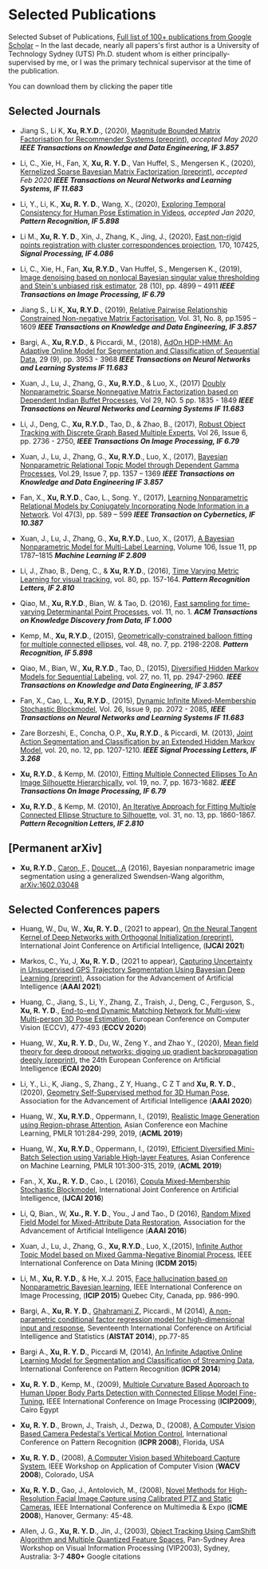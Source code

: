 # Selected Publications

Selected Subset of Publications, [Full list of 100+ publications from Google Scholar](https://scholar.google.com.au/citations?user=ykOUWa4AAAAJ&hl=en) – In the last decade, nearly all papers's first author is a University of Technology Sydney (UTS) Ph.D. student whom is either principally-supervised by me, or I was the primary technical supervisor at the time of the publication.

You can download them by clicking the paper title


## Selected Journals ##

*	Jiang S., Li K, **Xu, R.Y.D**., (2020), [Magnitude Bounded Matrix Factorisation for Recommender Systems (preprint)](https://github.com/roboticcam/publications/blob/master/papers/bound_matrix.pdf), *accepted May 2020* ***IEEE Transactions on Knowledge and Data Engineering, IF 3.857***

*	Li, C., Xie, H., Fan, X, **Xu, R. Y. D**., Van Huffel, S., Mengersen K., (2020), [Kernelized Sparse Bayesian Matrix Factorization (preprint)](https://github.com/roboticcam/publications/blob/master/papers/kernel_bayesian.pdf), *accepted Feb 2020* ***IEEE Transactions on Neural Networks and Learning Systems, IF 11.683***

*	Li, Y., Li, K., **Xu, R. Y. D**., Wang, X., (2020), [Exploring Temporal Consistency for Human Pose Estimation in Videos](https://github.com/roboticcam/publications/blob/master/papers/temporal_consistency.pdf), *accepted Jan 2020*, 
***Pattern Recognition, IF 5.898***

*	Li M., **Xu, R. Y. D**., Xin, J., Zhang, K., Jing, J., (2020), [Fast non-rigid points registration with cluster correspondences projection](https://github.com/roboticcam/publications/blob/master/papers/correspondences_projection.pdf), 170, 107425, ***Signal Processing, IF 4.086***

*	Li, C., Xie, H., Fan, **Xu, R.Y.D**., Van Huffel, S., Mengersen K., (2019), [Image denoising based on nonlocal Bayesian singular value thresholding and Stein's unbiased risk estimator](https://github.com/roboticcam/publications/blob/master/papers/bayesian_svd.pdf), 28 (10), pp. 4899 – 4911 ***IEEE Transactions on Image Processing, IF 6.79***

*	Jiang S., Li K, **Xu, R.Y.D**., (2019), [Relative Pairwise Relationship Constrained Non-negative Matrix Factorisation](https://github.com/roboticcam/publications/blob/master/papers/relative_pairwise.pdf), Vol. 31, No. 8, pp.1595 – 1609 ***IEEE Transactions on Knowledge and Data Engineering, IF 3.857***

*	Bargi, A., **Xu, R.Y.D**., & Piccardi, M., (2018), [AdOn HDP-HMM: An Adaptive Online Model for Segmentation and Classification of Sequential Data](https://github.com/roboticcam/publications/blob/master/papers/adon.pdf), 29 (9), pp. 3953 - 3968  ***IEEE Transactions on Neural Networks and Learning Systems IF 11.683***

*	Xuan, J., Lu, J., Zhang, G., **Xu, R.Y.D**., & Luo, X., (2017) [Doubly Nonparametric Sparse Nonnegative Matrix Factorization based on Dependent Indian Buffet Processes](https://github.com/roboticcam/publications/blob/master/papers/doubly.pdf), Vol 29, NO. 5 pp. 1835 - 1849	***IEEE Transactions on Neural Networks and Learning Systems IF 11.683***

*	Li, J., Deng, C., **Xu, R.Y.D**., Tao, D., & Zhao, B., (2017), [Robust Object Tracking with Discrete Graph Based Multiple Experts](https://github.com/roboticcam/publications/blob/master/papers/tracking_multi_experts.pdf), 	Vol 26, Issue 6, pp. 2736 - 2750, ***IEEE Transactions On Image Processing, IF 6.79***

*	Xuan, J., Lu, J., Zhang, G., **Xu, R.Y.D**., Luo, X., (2017), [Bayesian Nonparametric Relational Topic Model through Dependent Gamma Processes](https://github.com/roboticcam/publications/blob/master/papers/dependent_gamma.pdf), Vol.29, Issue 7, pp. 1357 – 1369 ***IEEE Transactions on Knowledge and Data Engineering IF 3.857***

*	Fan, X., **Xu, R.Y.D**., Cao, L., Song. Y., (2017), [Learning Nonparametric Relational Models by Conjugately Incorporating Node Information in a Network](https://github.com/roboticcam/publications/blob/master/papers/conjugately_incorporating.pdf). Vol 47(3), pp. 589 – 599 ***IEEE Transaction on Cybernetics, IF 10.387***

*	Xuan, J., Lu, J., Zhang, G., **Xu, R.Y.D**., Luo, X., (2017), [A Bayesian Nonparametric Model for Multi-Label Learning](https://github.com/roboticcam/publications/blob/master/papers/multi_label_learning.pdf),  Volume 106, Issue 11, pp 1787–1815 ***Machine Learning IF 2.809***

*	Li, J., Zhao, B., Deng, C., & **Xu, R.Y.D**., (2016), [Time Varying Metric Learning for visual tracking](https://github.com/roboticcam/publications/blob/master/papers/time_varying_metric_learning.pdf), vol. 80, pp. 157-164.	***Pattern Recognition Letters, IF 2.810***

*	Qiao, M., **Xu, R.Y.D**., Bian, W. & Tao, D. (2016), [Fast sampling for time-varying Determinantal Point Processes](https://github.com/roboticcam/publications/blob/master/papers/fast_sampling_dpp.pdf), vol. 11, no. 1. ***ACM Transactions on Knowledge Discovery from Data, IF 1.000***

*	Kemp, M., **Xu, R.Y.D**., (2015), [Geometrically-constrained balloon fitting for multiple connected ellipses](https://github.com/roboticcam/publications/blob/master/papers/balloon_fitting.pdf), vol. 48, no. 7, pp. 2198-2208.	***Pattern Recognition, IF 5.898***

*	Qiao, M., Bian, W., **Xu, R.Y.D**., Tao, D., (2015), [Diversified Hidden Markov Models for Sequential Labeling](https://github.com/roboticcam/publications/blob/master/papers/diversified_hmm.pdf), vol. 27, no. 11, pp. 2947-2960. ***IEEE Transactions on Knowledge and Data Engineering,  IF 3.857***

*	Fan, X., Cao, L., **Xu, R.Y.D**., (2015), [Dynamic Infinite Mixed-Membership Stochastic Blockmodel](https://github.com/roboticcam/publications/blob/master/papers/infinite_mmsb.pdf), Vol. 26, Issue 9, pp. 2072 - 2085, ***IEEE Transactions on Neural Networks and Learning Systems IF 11.683***

*	Zare Borzeshi, E., Concha, O.P., **Xu, R.Y.D**., & Piccardi, M. (2013), [Joint Action Segmentation and Classification by an Extended Hidden Markov Model](https://github.com/roboticcam/publications/blob/master/papers/joint_action_segmentation.pdf), vol. 20, no. 12, pp. 1207-1210. ***IEEE Signal Processing Letters, IF 3.268***

* **Xu, R.Y.D**., & Kemp, M. (2010), [Fitting Multiple Connected Ellipses To An Image Silhouette Hierarchically](https://github.com/roboticcam/publications/blob/master/papers/fitting_ellipses_hierarchically.pdf), vol. 19, no. 7, pp. 1673-1682. ***IEEE Transactions On Image Processing, IF 6.79***

*	**Xu, R.Y.D**., & Kemp, M. (2010), [An Iterative Approach for Fitting Multiple Connected Ellipse Structure to Silhouette](https://github.com/roboticcam/publications/blob/master/papers/iterative_ellipse.pdf), vol. 31, no. 13, pp. 1860-1867. ***Pattern Recognition Letters, IF 2.810***

## [Permanent arXiv]

*	**Xu, R.Y.D**., [Caron, F](http://www.stats.ox.ac.uk/~caron/)., [Doucet., A](http://www.stats.ox.ac.uk/~doucet/) (2016), Bayesian nonparametric image segmentation using a generalized Swendsen-Wang algorithm, [arXiv:1602.03048](https://arxiv.org/abs/1602.03048)

## Selected Conferences papers

*	Huang, W., Du, W., **Xu, R. Y. D**., (2021 to appear), [On the Neural Tangent Kernel of Deep Networks with Orthogonal Initialization (preprint)](https://arxiv.org/pdf/2004.05867.pdf), International Joint Conference on Artificial Intelligence, (**IJCAI 2021**) 

* Markos, C., Yu, J, **Xu, R. Y. D**., (2021 to appear), [Capturing Uncertainty in Unsupervised GPS Trajectory Segmentation Using Bayesian Deep Learning (preprint)](https://github.com/roboticcam/publications/blob/master/papers/gps.pdf), Association for the Advancement of Artificial Intelligence (**AAAI 2021**)

* Huang, C., Jiang, S., Li, Y., Zhang, Z., Traish, J., Deng, C., Ferguson, S., **Xu, R. Y. D**., [End-to-end Dynamic Matching Network for Multi-view Multi-person 3D Pose Estimation](https://www.ecva.net/papers/eccv_2020/papers_ECCV/papers/123730477.pdf), European Conference on Computer Vision (ECCV), 477-493 (**ECCV 2020**)

*	Huang, W., **Xu, R. Y. D**., Du, W., Zeng Y., and Zhao Y., (2020), [Mean field theory for deep dropout networks: digging up gradient backpropagation deeply (preprint)](https://github.com/roboticcam/publications/blob/master/papers/mean_field_dropout.pdf), the 24th European Conference on Artificial Intelligence (**ECAI 2020**)

*	Li, Y., Li., K, Jiang., S, Zhang., Z Y, Huang., C Z T and **Xu, R. Y. D**., (2020), [Geometry Self-Supervised method for 3D Human Pose](https://github.com/roboticcam/publications/blob/master/papers/aaai_3d_pose.pdf), Association for the Advancement of Artificial Intelligence (**AAAI 2020**)

*	Huang, W., **Xu, R.Y.D**., Oppermann, I., (2019), [Realistic Image Generation using Region-phrase Attention](http://proceedings.mlr.press/v101/huang19a/huang19a.pdf), Asian Conference eon Machine Learning, PMLR 101:284-299, 2019, (**ACML 2019**)

*	Huang, W.,  **Xu, R.Y.D**., Oppermann, I., (2019), [Efficient Diversified Mini-Batch Selection using Variable High-layer Features](http://proceedings.mlr.press/v101/huang19b/huang19b.pdf), Asian Conference on Machine Learning, PMLR 101:300-315, 2019, (**ACML 2019**)

*	Fan., X, **Xu., R. Y. D**., Cao., L (2016), [Copula Mixed-Membership Stochastic Blockmodel](https://www.ijcai.org/Proceedings/16/Papers/210.pdf), International Joint Conference on Artificial Intelligence, (**IJCAI 2016**) 

*	Li, Q, Bian., W, **Xu., R. Y. D**., You., J and Tao., D (2016), [Random Mixed Field Model for Mixed-Attribute Data Restoration](https://github.com/roboticcam/publications/blob/master/papers/random_mixed_field.pdf), Association for the Advancement of Artificial Intelligence (**AAAI 2016**) 

*	Xuan, J., Lu, J., Zhang, G., **Xu, R.Y.D**., Luo, X.,(2015), [Infinite Author Topic Model based on Mixed Gamma-Negative Binomial Process](https://github.com/roboticcam/publications/blob/master/papers/infinite_authors.pdf), IEEE International Conference on Data Mining (**ICDM 2015**) 

*	Li, M., **Xu, R. Y.D**., & He, X.J. 2015, [Face hallucination based on Nonparametric Bayesian learning](https://github.com/roboticcam/publications/blob/master/papers/face_hallucination.pdf), IEEE International Conference on Image Processing, (**ICIP 2015**) Quebec City, Canada, pp. 986-990.

*	Bargi, A., **Xu, R. Y. D**., [Ghahramani Z](http://mlg.eng.cam.ac.uk/zoubin/), Piccardi., M (2014), [A non-parametric conditional factor regression model for high-dimensional input and response](http://proceedings.mlr.press/v33/bargi14.pdf), Seventeenth International Conference on Artificial Intelligence and Statistics (**AISTAT 2014**), pp.77-85 

*	Bargi A., **Xu, R. Y. D**., Piccardi M, (2014), [An Infinite Adaptive Online Learning Model for Segmentation and Classification of Streaming Data](https://github.com/roboticcam/publications/blob/master/papers/infinite_stream_data.pdf), International Conference on Pattern Recognition (**ICPR 2014**)

*	**Xu, R. Y. D**., Kemp, M., (2009), [Multiple Curvature Based Approach to Human Upper Body Parts Detection with Connected Ellipse Model Fine-Tuning](https://github.com/roboticcam/publications/blob/master/papers/multiple_curvature_ellipse.pdf), IEEE International Conference on Image Processing (**ICIP2009**), Cairo Egypt

*	**Xu, R. Y. D**., Brown, J., Traish, J., Dezwa, D., (2008), [A Computer Vision Based Camera Pedestal's Vertical Motion Control](https://github.com/roboticcam/publications/blob/master/papers/pedestal_motion.pdf), International Conference on Pattern Recognition (**ICPR 2008**), Florida, USA

*	**Xu, R. Y. D**., (2008), [A Computer Vision based Whiteboard Capture System](https://github.com/roboticcam/publications/blob/master/papers/whiteboard.pdf), IEEE Workshop on Application of Computer Vision (**WACV 2008**), Colorado, USA

*	**Xu, R. Y. D**., Gao, J., Antolovich, M., (2008), [Novel Methods for High-Resolution Facial Image Capture using Calibrated PTZ and Static Cameras](https://github.com/roboticcam/publications/blob/master/papers/calibrated_ptz.pdf), IEEE International Conference on Multimedia & Expo (**ICME 2008**), Hanover, Germany: 45-48.

*	Allen, J. G., **Xu, R. Y. D**., Jin, J., (2003), [Object Tracking Using CamShift Algorithm and Multiple Quantized Feature Spaces](https://crpit.scem.westernsydney.edu.au/confpapers/CRPITV36Allen.pdf), Pan-Sydney Area Workshop on Visual Information Processing (VIP2003), Sydney, Australia: 3-7 **480+** Google citations
